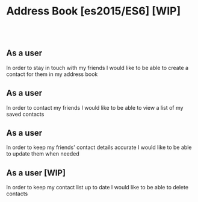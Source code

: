 # Address Book [es2015/ES6] [WIP]
<br>
<br>

## As a user
In order to stay in touch with my friends
I would like to be able to create a contact for them in my address book

## As a user
In order to contact my friends
I would like to be able to view a list of my saved contacts

## As a user
In order to keep my friends' contact details accurate
I would like to be able to update them when needed


## As a user [WIP]
In order to keep my contact list up to date
I would like to be able to delete contacts
